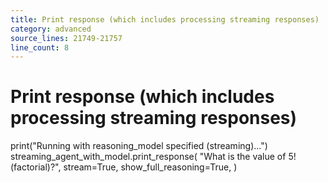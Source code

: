 ```yaml
---
title: Print response (which includes processing streaming responses)
category: advanced
source_lines: 21749-21757
line_count: 8
---
```


# Print response (which includes processing streaming responses)
print("Running with reasoning_model specified (streaming)...")
streaming_agent_with_model.print_response(
    "What is the value of 5! (factorial)?",
    stream=True,
    show_full_reasoning=True,
)

